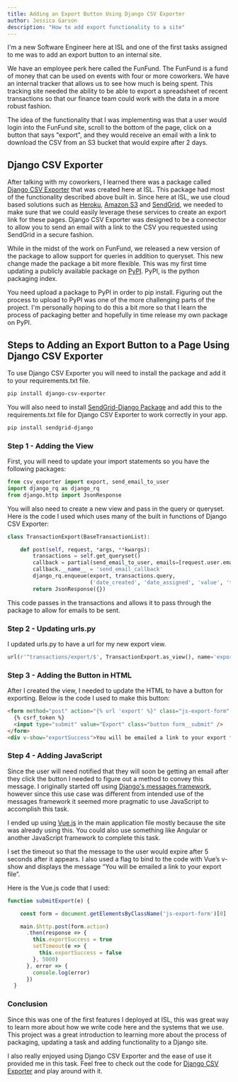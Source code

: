 ```yaml
---
title: Adding an Export Button Using Django CSV Exporter
author: Jessica Garson
description: "How to add export functionality to a site"
---
```

I'm a new Software Engineer here at ISL and one of the first tasks assigned to me was to add an export button to an internal site.

We have an employee perk here called the FunFund. The FunFund is a fund of money that can be used on events with four or more coworkers. We have an internal tracker that allows us to see how much is being spent. This tracking site needed the ability to be able to export a spreadsheet of recent transactions so that our finance team could work with the data in a more robust fashion.

The idea of the functionality that I was implementing was that a user would login into the FunFund site, scroll to the bottom of the page, click on a button that says "export", and they would receive an email with a link to download the CSV from an S3 bucket that would expire after 2 days.

## Django CSV Exporter
After talking with my coworkers, I learned there was a package called [Django CSV Exporter](https://sudo.isl.co/django-csv-exporter-the-one-that-does-it-all/) that was created here at ISL. This package had most of the functionality described above built in. Since here at ISL, we use cloud based solutions such as [Heroku](https://www.heroku.com), [Amazon S3](https://aws.amazon.com/s3/) and [SendGrid](https://sendgrid.com/), we needed to make sure that we could easily leverage these services to create an export link for these pages. Django CSV Exporter was designed to be a connector to allow you to send an email with a link to the CSV you requested using  SendGrid in a secure fashion.

While in the midst of the work on FunFund, we released a new version of the package to allow support for queries in addition to queryset. This new change made the package a bit more flexible. This was my first time updating a publicly available package on [PyPI](https://pypi.python.org/pypi). PyPI, is the python packaging index.

You need upload a package to PyPI in order to pip install. Figuring out the process to upload to PyPI was one of the more challenging parts of the project. I'm personally hoping to do this a bit more so that I learn the process of packaging better and hopefully in time release my own package on PyPI.

## Steps to Adding an Export Button to a Page Using Django CSV Exporter

To use Django CSV Exporter you will need to install the package and add it to your requirements.txt file.

```bash
pip install django-csv-exporter
```
You will also need to install [SendGrid-Django Package](https://github.com/elbuo8/sendgrid-django) and add this to the requirements.txt file for Django CSV Exporter to work correctly in your app.

```bash
pip install sendgrid-django
```

### Step 1 - Adding the View
First, you will need to update your import statements so you have the following packages:

```python
from csv_exporter import export, send_email_to_user
import django_rq as django_rq
from django.http import JsonResponse
```
You will also need to create a new view and pass in the query or queryset. Here is the code I used which uses many of the built in functions of Django CSV Exporter:

```python
class TransactionExport(BaseTransactionList):

    def post(self, request, *args, **kwargs):
        transactions = self.get_queryset()
        callback = partial(send_email_to_user, emails=[request.user.email], subject='[FunFund] Your data export is ready')
        callback.__name__ = 'send_email_callback'
        django_rq.enqueue(export, transactions.query,
                          ('date_created', 'date_assigned', 'value', 'title', 'description', 'attendees', 'author'), callback=callback)
        return JsonResponse({})
```
This code passes in the transactions and allows it to pass through the package to allow for emails to be sent.

### Step 2 - Updating urls.py
I updated urls.py to have a url for my new export view.

```python
url(r'^transactions/export/$', TransactionExport.as_view(), name='export'),
```

### Step 3 - Adding the Button in HTML 
After I created the view, I needed to update the HTML to have a button for exporting. Below is the code I used to make this button:

```html
<form method="post" action="{% url 'export' %}" class="js-export-form" v-on:submit.prevent="submitExport">
  {% csrf_token %}
  <input type="submit" value="Export" class="button form__submit" />
</form>
<div v-show="exportSuccess">You will be emailed a link to your export file.</div>
```

### Step 4 - Adding JavaScript
Since the user will need notified that they will soon be getting an email after they click the button I needed to figure out a method to convey this message. I originally started off using [Django's messages framework](https://docs.djangoproject.com/en/1.11/ref/contrib/messages/), however since this use case was different from intended use of the messages framework it seemed more pragmatic to use JavaScript to accomplish this task.

I ended up using [Vue.js](https://Vuejs.org/) in the main application file mostly because the site was already using this. You could also use something like Angular or another JavaScript framework to complete this task.

I set the timeout so that the message to the user would expire after 5 seconds after it appears. I also used a flag to bind to the code with Vue’s v-show and displays the message “You will be emailed a link to your export file”.

Here is the Vue.js code that I used:

```javascript
function submitExport(e) {

    const form = document.getElementsByClassName('js-export-form')[0]

    main.$http.post(form.action)
      .then(response => {
        this.exportSuccess = true
        setTimeout(e => {
          this.exportSuccess = false
        }, 5000)
      }, error => {
        console.log(error)
      })
  }
  ```

### Conclusion
Since this was one of the first features I deployed at ISL, this was great way to learn more about how we write code here and the systems that we use. This project was a great introduction to learning more about the process of packaging, updating a task and adding functionality to a Django site.

I also really enjoyed using Django CSV Exporter and the ease of use it provided me in this task. Feel free to check out the code for [Django CSV Exporter](https://github.com/istrategylabs/django-csv-exporter) and play around with it.
